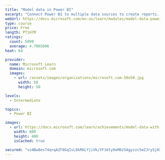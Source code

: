 ```yaml
---
title: "Model data in Power BI"
excerpt: "Connect Power BI to multiple data sources to create reports. Define the relationship between your data sources."
webUrl: https://docs.microsoft.com/en-us/learn/modules/model-data-power-bi/
type: course
price: Free
length: PT1H7M
ratings:
  count: 5899
  average: 4.7065606
heat: 64

provider:
  name: Microsoft Learn
  domain: microsoft.com
  images:
    - url: /assets/images/organizations/microsoft.com-50x50.jpg
      width: 50
      height: 50

levels:
  - Intermediate

topics:
  - Power BI

images:
  - url: https://docs.microsoft.com/learn/achievements/model-data-with-power-bi-desktop-social.png
    width: 800
    height: 400
    isCached: true

secured: "vz4Bw8es74q+qAZF8GqIvL8kMXLYjiVk/YF16ty9oM0z5Agyzzc5mZJrySj0XIAkohmmn3pYxzHLopiGDDSb7C0j5CaQ3A+j7cmdXty07Ac7YC8eUBZiO6fR57OFELGtd0CXF0mo8rNxcKa+6m0DeHzS6FDqP4cR63mOxJoQNiWAM2Y9GIi1IOD+9qiVWg+jfDBBt3I55/tO6mMVTMxn8EGKkjHIpP/wA6N2IJQNbY+Bdq0+DTOdozOfDPT4tfyyM/FswCj45PqRUmUacmh1U7E6DVO2K7x+1KXx0Eim4NX44Y9oCC4DMpvAkjgbnCmqXHQxagtHW2v21z9cukeLbC9v8IKXRoQIn56wZZUK1bmX/hAuu5eSVSHsiVZu8MsrPR2rsa12mn16u5Zuc75cvAwXVuDBgAuQBzAO68+KtJ0=;2Dk0QeP3otRCJXSq3dx8Sg=="
---
```


